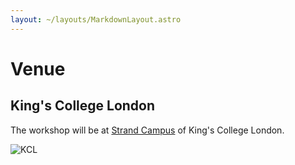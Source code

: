 ```yaml
---
layout: ~/layouts/MarkdownLayout.astro
---
```


# Venue

## King's College London

The workshop will be at <a href="https://www.kcl.ac.uk/visit/strand-campus" target="_blank">Strand Campus</a> of King's College London.

![KCL](~/assets/images/strand-bush-house.png)

<!-- ## Accomodation

Lorem ipsum dolor sit amet, consetetur sadipscing elitr, sed diam nonumy eirmod tempor invidunt ut labore et dolore magna aliquyam erat, sed diam voluptua. -->
